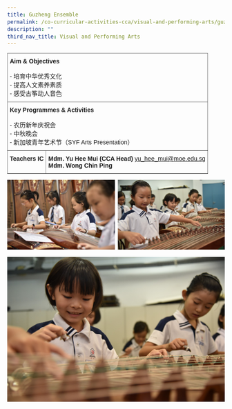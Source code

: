 ```yaml
---
title: Guzheng Ensemble
permalink: /co-curricular-activities-cca/visual-and-performing-arts/guzheng-ensemble/
description: ""
third_nav_title: Visual and Performing Arts
---
```

<style type="text/css">
.tg  {border-collapse:collapse;border-spacing:0;}
.tg td{border-color:black;border-style:solid;border-width:1px;font-family:Arial, sans-serif;font-size:14px;
  overflow:hidden;padding:10px 5px;word-break:normal;}
.tg th{border-color:black;border-style:solid;border-width:1px;font-family:Arial, sans-serif;font-size:14px;
  font-weight:normal;overflow:hidden;padding:10px 5px;word-break:normal;}
.tg .tg-0pky{border-color:inherit;text-align:left;vertical-align:top}
</style>
<table class="tg">
<thead>
  <tr>
    <th class="tg-0pky" colspan="2"><span style="font-weight:bold">Aim &amp; Objectives</span><br><br>- 培育中华优秀文化<br>- 提高人文素养素质<br>- 感受古筝动人音色</th>
  </tr>
</thead>
<tbody>
  <tr>
    <td class="tg-0pky" colspan="2"><span style="font-weight:bold;font-style:normal">Key Programmes &amp; Activities</span><br><br>- 农历新年庆祝会<br>- 中秋晚会<br>- 新加坡青年艺术节（SYF Arts Presentation）<br></td>
  </tr>
  <tr>
    <td class="tg-0pky"><span style="font-weight:bold">Teachers IC</span></td>
    <td class="tg-0pky"><span style="font-weight:700;font-style:normal">Mdm. Yu Hee Mui (CCA Head) </span><a href="mailto:yu_hee_mui@moe.edu.sg" target="_blank" rel="noopener noreferrer">yu_hee_mui@moe.edu.sg</a><br><span style="font-weight:700;font-style:normal">Mdm. Wong Chin Ping</span></td>
  </tr>
</tbody>
</table>

![](/images/guzheng.png)

![](/images/105_8451.jpg)